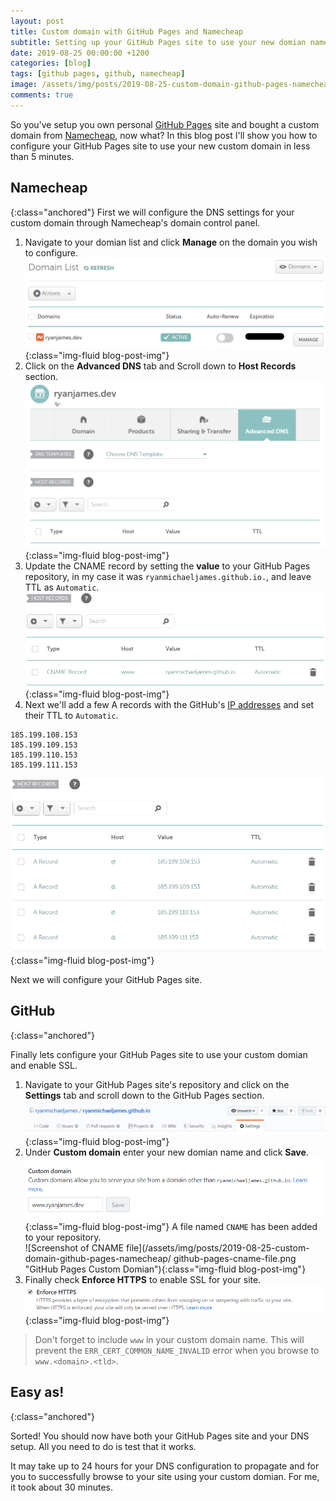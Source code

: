 ```yaml
---
layout: post
title: Custom domain with GitHub Pages and Namecheap
subtitle: Setting up your GitHub Pages site to use your new domian name you bought from Namecheap
date: 2019-08-25 00:00:00 +1200
categories: [blog]
tags: [github pages, github, namecheap]
image: /assets/img/posts/2019-08-25-custom-domain-github-pages-namecheap/banner.png
comments: true
---
```


So you've setup you own personal [GitHub Pages](https://pages.github.com) site and bought a custom domain from [Namecheap](https://www.namecheap.com), now what? In this blog post I'll show you how to configure your GitHub Pages site to use your new custom domain in less than 5 minutes.

## Namecheap
{:class="anchored"}
First we will configure the DNS settings for your custom domain through Namecheap's domain control panel.

1. Navigate to your domian list and click **Manage** on the domain you wish to configure.  
![Screenshot of the Namecheap domain list](/assets/img/posts/2019-08-25-custom-domain-github-pages-namecheap/namecheap-domian-list.png "Namecheap domian list"){:class="img-fluid blog-post-img"}
2. Click on the **Advanced DNS** tab and Scroll down to **Host Records** section.  
![Screenshot of the Namecheap DNS control panel](/assets/img/posts/2019-08-25-custom-domain-github-pages-namecheap/namecheap-advanced-dns.png "Namecheap Advanced DNS"){:class="img-fluid blog-post-img"}
4. Update the CNAME record by setting the **value** to your GitHub Pages repository, in my case it was `ryanmichaeljames.github.io.`, and leave TTL as `Automatic`.  
![Screenshot of the CNAME record](/assets/img/posts/2019-08-25-custom-domain-github-pages-namecheap/namecheap-cname-record.png "Namecheap CNAME Record"){:class="img-fluid blog-post-img"}
5. Next we'll add a few A records with the GitHub's [IP addresses](https://help.github.com/en/articles/setting-up-an-apex-domain#configuring-a-records-with-your-dns-provider) and set their TTL to `Automatic`.  
```
185.199.108.153
185.199.109.153
185.199.110.153
185.199.111.153
```
![Screenshot of the A records](/assets/img/posts/2019-08-25-custom-domain-github-pages-namecheap/namecheap-a-records.png "Namecheap A Records"){:class="img-fluid blog-post-img"}

Next we will configure your GitHub Pages site.

## GitHub
{:class="anchored"}

Finally lets configure your GitHub Pages site to use your custom domian and enable SSL.

1. Navigate to your GitHub Pages site's repository and click on the **Settings** tab and scroll down to the GitHub Pages section.  
![Screenshot of the GitHub settings tab.](/assets/img/posts/2019-08-25-custom-domain-github-pages-namecheap/github-pages-settings.png "GitHub Pages Settings"){:class="img-fluid blog-post-img"}
3. Under **Custom domain** enter your new domian name and click **Save**.  
![Screenshot of the GitHub Pages custom domain field](/assets/img/posts/2019-08-25-custom-domain-github-pages-namecheap/github-pages-custom-domian.png "GitHub Pages Custom Domian"){:class="img-fluid blog-post-img"}
A file named `CNAME` has been added to your repository.  
![Screenshot of CNAME file](/assets/img/posts/2019-08-25-custom-domain-github-pages-namecheap/
github-pages-cname-file.png "GitHub Pages Custom Domian"){:class="img-fluid blog-post-img"}
5. Finally check **Enforce HTTPS** to enable SSL for your site.  
![Screenshot of the GitHub Pages enforce HTTPs field](/assets/img/posts/2019-08-25-custom-domain-github-pages-namecheap/github-pages-enforce-https.png "GitHub Pages Custom Domian"){:class="img-fluid blog-post-img"}


> Don't forget to include `www` in your custom domain name. This will prevent the  `ERR_CERT_COMMON_NAME_INVALID` error when you browse to `www.<domain>.<tld>`.

## Easy as!
{:class="anchored"}

Sorted! You should now have both your GitHub Pages site and your DNS setup. All you need to do is test that it works.

It may take up to 24 hours for your DNS configuration to propagate and for you to successfully browse to your site using your custom domian. For me, it took about 30 minutes.